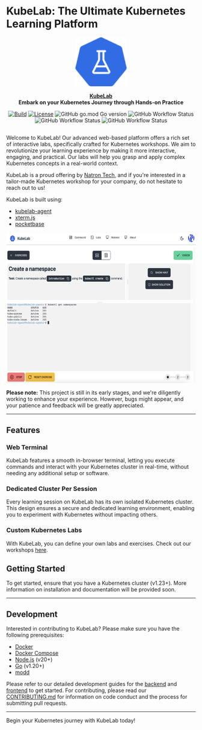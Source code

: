 # KubeLab: The Ultimate Kubernetes Learning Platform 

<p align="center">
    <a href="https://kubelab.natron.io">
        <img height="130px" src="assets/kubelab-logo.png" />
    </a>
</p>

<p align="center">
  <strong>
    <a href="https://kubelab.natron.io/">KubeLab</a>
    <br />
    Embark on your Kubernetes Journey through Hands-on Practice
  </strong>
</p>

<p align="center">
  <a href="https://github.com/natrontech/kubelab/issues"><img
    src="https://img.shields.io/github/issues/natrontech/kubelab"
    alt="Build"
  /></a>
  <a href="https://github.com/natrontech/kubelab"><img
    src="https://img.shields.io/github/license/natrontech/kubelab"
    alt="License"
  /></a>
  <img alt="GitHub go.mod Go version" src="https://img.shields.io/github/go-mod/go-version/natrontech/kubelab/main/kubelab-backend?label=Go%20Version" />
  <img alt="GitHub Workflow Status" src="https://img.shields.io/github/actions/workflow/status/natrontech/kubelab/ci.yml?label=CI" />
  <img alt="GitHub Workflow Status" src="https://img.shields.io/github/actions/workflow/status/natrontech/kubelab/codeql.yml?label=CodeQL" />
  <img alt="GitHub Workflow Status" src="https://img.shields.io/github/actions/workflow/status/natrontech/kubelab/docker-release.yml?label=Docker%20Release" />
</p>

<h2></h2>

Welcome to KubeLab! Our advanced web-based platform offers a rich set of interactive labs, specifically crafted for Kubernetes workshops. We aim to revolutionize your learning experience by making it more interactive, engaging, and practical. Our labs will help you grasp and apply complex Kubernetes concepts in a real-world context.

KubeLab is a proud offering by [Natron Tech](https://natron.io), and if you're interested in a tailor-made Kubernetes workshop for your company, do not hesitate to reach out to us!

KubeLab is built using:
- [kubelab-agent](https://github.com/natrontech/kubelab-agent)
- [xterm.js](https://xtermjs.org/)
- [pocketbase](https://pocketbase.io)

<p align="center">
	<img height="400px" src="assets/screenshots/terminal_new.png" />
</p>

**Please note:** This project is still in its early stages, and we're diligently working to enhance your experience. However, bugs might appear, and your patience and feedback will be greatly appreciated.

---

## Features

### Web Terminal
KubeLab features a smooth in-browser terminal, letting you execute commands and interact with your Kubernetes cluster in real-time, without needing any additional setup or software.

### Dedicated Cluster Per Session
Every learning session on KubeLab has its own isolated Kubernetes cluster. This design ensures a secure and dedicated learning environment, enabling you to experiment with Kubernetes without impacting others.

### Custom Kubernetes Labs
With KubeLab, you can define your own labs and exercises. Check out our workshops [here](https://github.com/natrontech/kubelab-workshops).

## Getting Started
To get started, ensure that you have a Kubernetes cluster (v1.23+). More information on installation and documentation will be provided soon.

---

## Development
Interested in contributing to KubeLab? Please make sure you have the following prerequisites:
- [Docker](https://docs.docker.com/get-docker/)
- [Docker Compose](https://docs.docker.com/compose/install/)
- [Node.js](https://nodejs.org/en/download/) (v20+)
- [Go](https://golang.org/doc/install) (v1.20+)
- [modd](https://github.com/cortesi/modd/releases)

Please refer to our detailed development guides for the [backend](./kubelab-backend/README.md) and [frontend](./kubelab-ui/README.md) to get started. For contributing, please read our [CONTRIBUTING.md](CONTRIBUTING.md) for information on code conduct and the process for submitting pull requests.

---

Begin your Kubernetes journey with KubeLab today!
